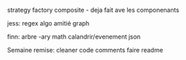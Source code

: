 strategy
factory
composite -  deja fait ave les componenants

jess:
regex
algo amitié
graph

finn:
arbre -ary
math
calandrir/evenement
json


Semaine remise:
cleaner code
comments
faire readme